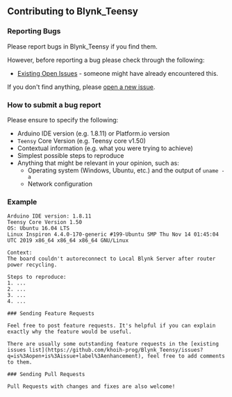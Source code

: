 ## Contributing to Blynk_Teensy

### Reporting Bugs

Please report bugs in Blynk_Teensy if you find them.

However, before reporting a bug please check through the following:

* [Existing Open Issues](https://github.com/khoih-prog/Blynk_Teensy/issues) - someone might have already encountered this.

If you don't find anything, please [open a new issue](https://github.com/khoih-prog/Blynk_Teensy/issues/new).

### How to submit a bug report

Please ensure to specify the following:

* Arduino IDE version (e.g. 1.8.11) or Platform.io version
* `Teensy` Core Version (e.g. Teensy core v1.50)
* Contextual information (e.g. what you were trying to achieve)
* Simplest possible steps to reproduce
* Anything that might be relevant in your opinion, such as:
  * Operating system (Windows, Ubuntu, etc.) and the output of `uname -a`
  * Network configuration


### Example

```
Arduino IDE version: 1.8.11
Teensy Core Version 1.50
OS: Ubuntu 16.04 LTS
Linux Inspiron 4.4.0-170-generic #199-Ubuntu SMP Thu Nov 14 01:45:04 UTC 2019 x86_64 x86_64 x86_64 GNU/Linux

Context:
The board couldn't autoreconnect to Local Blynk Server after router power recycling.

Steps to reproduce:
1. ...
2. ...
3. ...
4. ...

### Sending Feature Requests

Feel free to post feature requests. It's helpful if you can explain exactly why the feature would be useful.

There are usually some outstanding feature requests in the [existing issues list](https://github.com/khoih-prog/Blynk_Teensy/issues?q=is%3Aopen+is%3Aissue+label%3Aenhancement), feel free to add comments to them.

### Sending Pull Requests

Pull Requests with changes and fixes are also welcome!
